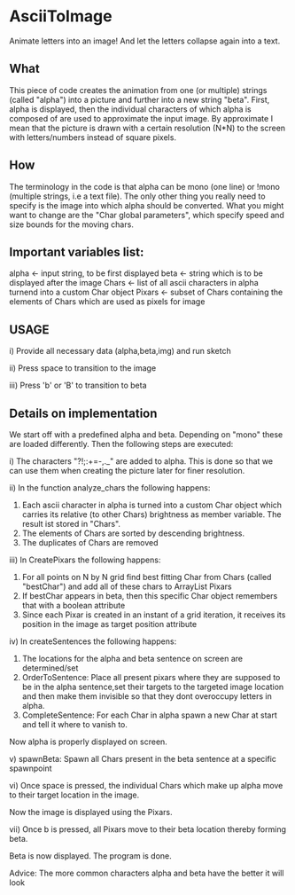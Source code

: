 # AsciiToImage
Animate letters into an image! And let the letters collapse again into a text.


What
-----
This piece of code creates the animation from one (or multiple) strings (called "alpha") into a picture and further into a new string "beta".
First, alpha is displayed, then the individual characters of which alpha is composed of are used to approximate the input image.
By approximate I mean that the picture is drawn with a certain resolution (N*N) to the screen with letters/numbers instead of square pixels.

How
---
The terminology in the code is that alpha can be mono (one line) or !mono (multiple strings, i.e a text file).
The only other thing you really need to specify is the image into which alpha should be converted.
What you might want to change are the "Char global parameters", which specify speed and size bounds for the moving chars.

Important variables list:
------------------------
alpha <- input string, to be first displayed
beta  <- string which is to be displayed after the image
Chars <- list of all ascii characters in alpha turnend into a custom Char object
Pixars <- subset of Chars containing the elements of Chars which are used as pixels for image

USAGE
------
i) Provide all necessary data (alpha,beta,img) and run sketch

ii) Press space to transition to the image

iii) Press 'b' or 'B' to transition to beta 


Details on implementation
-------------------------
We start off with a predefined alpha and beta. Depending on "mono" these are loaded differently.
Then the following steps are executed:

i) The characters "?!;:+=-,._" are added to alpha. This is done so that we can use them when creating the picture later for finer resolution.

ii) In the function analyze_chars the following happens:
1. Each ascii character in alpha is turned into a custom Char object which carries its relative (to other Chars) brightness as member variable.
The result ist stored in "Chars".
2. The elements of Chars are sorted by descending brightness.
3. The duplicates of Chars are removed

iii) In CreatePixars the following happens:
1. For all points on N by N grid find best fitting Char from Chars (called "bestChar") and add all of these chars to ArrayList<Char> Pixars
2. If bestChar appears in beta, then this specific Char object remembers that with a boolean attribute
3. Since each Pixar is created in an instant of a grid iteration, it receives its position in the image as target position attribute

iv) In createSentences the following happens:
1. The locations for the alpha and beta sentence on screen are determined/set
2. OrderToSentence: Place all present pixars where they are supposed to be in the alpha sentence,set their targets to the targeted image location
and then make them invisible so that they dont overoccupy letters in alpha.
3. CompleteSentence: For each Char in alpha spawn a new Char at start and tell it where to vanish to.

Now alpha is properly displayed on screen.

v) spawnBeta: Spawn all Chars present in the beta sentence at a specific spawnpoint

vi) Once space is pressed, the individual Chars which make up alpha move to their target location in the image.

Now the image is displayed using the Pixars.

vii) Once b is pressed, all Pixars move to their beta location thereby forming beta.

Beta is now displayed.
The program is done.

Advice: The more common characters alpha and beta have the better it will look
